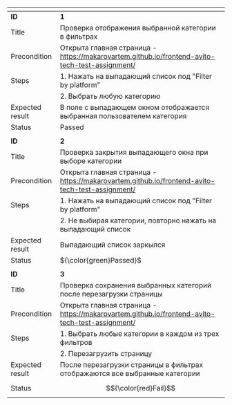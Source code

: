 
| <!-- -->        | <!-- -->        
|:-------------   |:---------------
| **ID**          | **1**           
| Title           | Проверка отображения выбранной категории в фильтрах
| Precondition    | Открыта главная страница - https://makarovartem.github.io/frontend-avito-tech-test-assignment/              
| Steps           | 1. Нажать на выпадающий список под "Filter by platform"
|                 | 2. Выбрать любую категорию
| Expected result | В поле с выпадающем окном отображается выбранная пользователем категория                
| Status          | Passed            
|                 |
| **ID**          | **2**
| Title           | Проверка закрытия выпадающего окна при выборе категории
| Precondition    | Открыта главная страница - https://makarovartem.github.io/frontend-avito-tech-test-assignment/
| Steps           | 1. Нажать на выпадающий список под "Filter by platform"
|                 | 2. Не выбирая категории, повторно нажать на выпадающий список
| Expected result | Выпадающий список заркылся
| Status          | ${\color{green}Passed}$
|                 |
| **ID**          | **3**
| Title           | Проверка сохранения выбранных категорий после перезагрузки страницы
| Precondition    | Открыта главная страница - https://makarovartem.github.io/frontend-avito-tech-test-assignment/
| Steps           | 1. Выбрать любые категории в каждом из трех фильтров
|                 | 2. Перезагрузить страницу
| Expected result | После перезагрузки страницы в фильтрах отображаются все выбранные категории
| Status          | $${\color{red}Fail}$$
